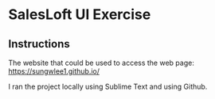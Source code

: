 # SalesLoft UI Exercise

## Instructions

The website that could be used to access the web page: https://sungwlee1.github.io/

I ran the project locally using Sublime Text and using Github.